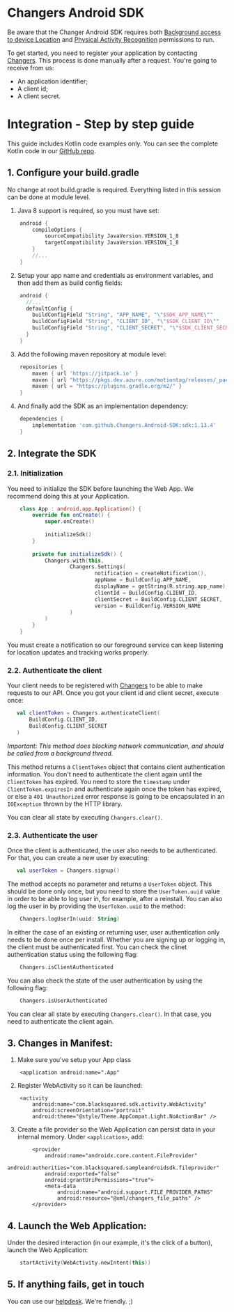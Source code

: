 # Changers Android SDK

Be aware that the Changer Android SDK requires both [Background access to device Location](https://developer.android.com/about/versions/10/privacy/changes#app-access-device-location) and [Physical Activity Recognition](https://developer.android.com/about/versions/10/privacy/changes#physical-activity-recognition) permissions to run.

To get started, you need to register your application by contacting [Changers](https://changers.com). This process is done manually after a request. You're going to receive from us:

- An application identifier;
- A client id;
- A client secret.


# Integration - Step by step guide

This guide includes Kotlin code examples only. You can see the complete Kotlin code in our [GitHub repo](https://github.com/Changers/Sample-Android-SDK/tree/master/). 

## 1. Configure your build.gradle

No change at root build.gradle is required. Everything listed in this session can be done at module level.

     
1. Java 8 support is required, so you must have set:

```gradle
    android {
        compileOptions {
            sourceCompatibility JavaVersion.VERSION_1_8
            targetCompatibility JavaVersion.VERSION_1_8
        }
        //...
    }
``` 
2. Setup your app name and credentials as environment variables, and then add them as build config fields:


```gradle
    android {
      //...
      defaultConfig {
        buildConfigField "String", "APP_NAME", "\"$SDK_APP_NAME\""
        buildConfigField "String", "CLIENT_ID", "\"$SDK_CLIENT_ID\""
        buildConfigField "String", "CLIENT_SECRET", "\"$SDK_CLIENT_SECRET\""
      }
    }
``` 

3. Add the following maven repository at module level:

```gradle
    repositories {
        maven { url 'https://jitpack.io' }
        maven { url "https://pkgs.dev.azure.com/motiontag/releases/_packaging/releases/maven/v1" }
        maven { url = "https://plugins.gradle.org/m2/" }
    }
``` 
4. And finally add the SDK as an implementation dependency:

```gradle
    dependencies {
        implementation 'com.github.Changers.Android-SDK:sdk:1.13.4'
    }
``` 



## 2. Integrate the SDK

### 2.1. Initialization

You need to initialize the SDK before launching the Web App. We recommend doing this at your Application.

```kotlin
    class App : android.app.Application() {
        override fun onCreate() {
            super.onCreate()
    
            initializeSdk()
        }
    
        private fun initializeSdk() {
            Changers.with(this,
                    Changers.Settings(
                            notification = createNotification(),
                            appName = BuildConfig.APP_NAME,
                            displayName = getString(R.string.app_name),
                            clientId = BuildConfig.CLIENT_ID,
                            clientSecret = BuildConfig.CLIENT_SECRET,
                            version = BuildConfig.VERSION_NAME
                    )
            )
        }
    }
``` 

You must create a notification so our foreground service can keep listening for location updates and tracking works properly.

### 2.2. Authenticate the client

Your client needs to be registered with [Changers](changers.com) to be able to make requests to our API. Once you got your client id and client secret, execute once:
```kotlin
   val clientToken = Changers.authenticateClient(
       BuildConfig.CLIENT_ID, 
       BuildConfig.CLIENT_SECRET
   )
```

*Important: This method does blocking network communication, and should be called from a background thread.*

This method returns a `ClientToken` object that contains client authentication information. You don't need to authenticate the client again until the `ClientToken` has expired. You need to store the `timestamp` under `ClientToken.expiresIn` and authenticate again once the token has expired, or else a `401 Unauthorized` error response is going to be encapsulated in an  `IOException` thrown by the HTTP library.

You can clear all state by executing `Changers.clear()`. 


### 2.3. Authenticate the user

Once the client is authenticated, the user also needs to be authenticated. For that, you can create a new user by executing:
```kotlin
   val userToken = Changers.signup()
```

The method accepts no parameter and returns a `UserToken` object. This should be done only once, but you need to store the  `UserToken.uuid` value in order to be able to log user in, for example, after a reinstall. You can also log the user in by providing the `UserToken.uuid` to the method:
```kotlin
    Changers.logUserIn(uuid: String)
```

In either the case of an existing or returning user, user authentication only needs to be done once per install. Whether you are signing up or logging in, the client must be authenticated first. You can check the clinet authentication status using the following flag:
```kotlin
    Changers.isClientAuthenticated
```
You can also check the state of the user authentication by using the following flag:
```kotlin
    Changers.isUserAuthenticated
```
You can clear all state by executing `Changers.clear()`. In that case, you need to authenticate the client again.


## 3. Changes in Manifest:

1. Make sure you've setup your App class
```
    <application android:name=".App"
```

2. Register WebActivity so it can be launched:
```
    <activity
        android:name="com.blacksquared.sdk.activity.WebActivity"
        android:screenOrientation="portrait"
        android:theme="@style/Theme.AppCompat.Light.NoActionBar" />
``` 

3. Create a file provider so the Web Application can persist data in your internal memory. Under `<application>`, add:
```
        <provider
            android:name="androidx.core.content.FileProvider"
            android:authorities="com.blacksquared.sampleandroidsdk.fileprovider"
            android:exported="false"
            android:grantUriPermissions="true">
            <meta-data
                android:name="android.support.FILE_PROVIDER_PATHS"
                android:resource="@xml/changers_file_paths" />
        </provider>
``` 


## 4. Launch the Web Application:

Under the desired interaction (in our example, it's the click of a button), launch the Web Application:
```Kotlin
    startActivity(WebActivity.newIntent(this))
```


## 5. If anything fails, get in touch
You can use our [helpdesk](https://changers.zendesk.com/hc). We're friendly. ;)
